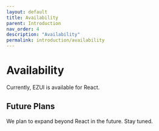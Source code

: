```yaml
---
layout: default
title: Availability
parent: Introduction
nav_order: 4
description: "Availability"
permalink: introduction/availability
---
```


# Availability

Currently, EZUI is available for React.

## Future Plans

We plan to expand beyond React in the future. Stay tuned.
